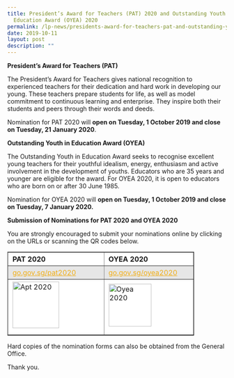```yaml
---
title: President’s Award for Teachers (PAT) 2020 and Outstanding Youth in
  Education Award (OYEA) 2020
permalink: /lp-news/presidents-award-for-teachers-pat-and-outstanding-youth-in-education-award-oyea-2020/
date: 2019-10-11
layout: post
description: ""
---
```

**President’s Award for Teachers (PAT)**

The President’s Award for Teachers gives national recognition to experienced teachers for their dedication and hard work in developing our young. These teachers prepare students for life, as well as model commitment to continuous learning and enterprise. They inspire both their students and peers through their words and deeds.

Nomination for PAT 2020 will **open on Tuesday, 1 October 2019 and close on Tuesday, 21 January 2020**.

**Outstanding Youth in Education Award (OYEA)**

The Outstanding Youth in Education Award seeks to recognise excellent young teachers for their youthful idealism, energy, enthusiasm and active involvement in the development of youths. Educators who are 35 years and younger are eligible for the award. For OYEA 2020, it is open to educators who are born on or after 30 June 1985.

Nomination for OYEA 2020 will **open on Tuesday, 1 October 2019 and close on Tuesday, 7 January 2020.**  

**Submission of Nominations for PAT 2020 and OYEA 2020**

You are strongly encouraged to submit your nominations online by clicking on the URLs or scanning the QR codes below.

<table border="1" style="box-sizing: inherit; border-collapse: collapse; border-spacing: 0px; max-width: 100%; font-weight: 400; width: 427px;"><tbody style="box-sizing: inherit;"><tr style="box-sizing: inherit; background: rgb(255, 255, 255);"><td style="box-sizing: inherit; padding: 5px 10px; width: 223px;"><strong style="box-sizing: inherit; font-weight: bold;">PAT 2020</strong></td><td style="box-sizing: inherit; padding: 5px 10px; width: 196px;"><strong style="box-sizing: inherit; font-weight: bold;">OYEA 2020</strong></td></tr><tr style="box-sizing: inherit; background: rgb(230, 230, 230);"><td style="box-sizing: inherit; padding: 5px 10px; width: 223px;"><a href="http://go.gov.sg/pat2020" target="_blank" rel="noopener" style="box-sizing: inherit; background-color: transparent; transition: all 0.25s ease-in-out 0s; color: rgb(241, 174, 22); text-decoration: underline;">go.gov.sg/pat2020</a></td><td style="box-sizing: inherit; padding: 5px 10px; width: 196px;"><a href="http://go.gov.sg/oyea2020" target="_blank" rel="noopener" style="box-sizing: inherit; background-color: transparent; transition: all 0.25s ease-in-out 0s; color: rgb(241, 174, 22); text-decoration: underline;">go.gov.sg/oyea2020</a></td></tr><tr style="box-sizing: inherit; background: rgb(255, 255, 255);"><td style="box-sizing: inherit; padding: 5px 10px; width: 223px;"><img class="size-full wp-image-19711" src="https://ganengsengsch.moe.edu.sg/wp-content/uploads/2019/10/APT-2020.jpg" alt="Apt 2020" width="107" height="102" style="box-sizing: inherit; border: 0px; vertical-align: middle; max-width: 100%; height: auto; margin-bottom: 10px;"></td><td style="box-sizing: inherit; padding: 5px 10px; width: 196px;"><img class="alignnone size-full wp-image-19712" src="https://ganengsengsch.moe.edu.sg/wp-content/uploads/2019/10/OYEA-2020.jpg" alt="Oyea 2020" width="98" height="97" style="box-sizing: inherit; border: 0px; vertical-align: middle; max-width: 100%; height: auto; margin-bottom: 10px;"></td></tr></tbody></table>

Hard copies of the nomination forms can also be obtained from the General Office.

Thank you.